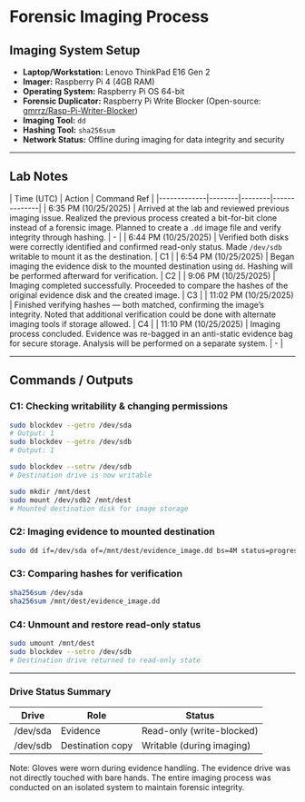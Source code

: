 # Forensic Imaging Process

## Imaging System Setup

- **Laptop/Workstation:** Lenovo ThinkPad E16 Gen 2  
- **Imager:** Raspberry Pi 4 (4GB RAM)  
- **Operating System:** Raspberry Pi OS 64-bit  
- **Forensic Duplicator:** Raspberry Pi Write Blocker (Open-source: [gmrrz/Rasp-Pi-Writer-Blocker](https://github.com/gmrrz/Rasp-Pi-Writer-Blocker))  
- **Imaging Tool:** `dd`  
- **Hashing Tool:** `sha256sum`  
- **Network Status:** Offline during imaging for data integrity and security  

---

## Lab Notes

| Time (UTC) | Action | Command Ref |
|-------------|--------|--------|--------------|
| 6:35 PM (10/25/2025) | Arrived at the lab and reviewed previous imaging issue. Realized the previous process created a bit-for-bit clone instead of a forensic image. Planned to create a `.dd` image file and verify integrity through hashing. | - |
| 6:44 PM (10/25/2025) | Verified both disks were correctly identified and confirmed read-only status. Made `/dev/sdb` writable to mount it as the destination. | C1 |
| 6:54 PM (10/25/2025) | Began imaging the evidence disk to the mounted destination using `dd`. Hashing will be performed afterward for verification. | C2 |
| 9:06 PM (10/25/2025) | Imaging completed successfully. Proceeded to compare the hashes of the original evidence disk and the created image. | C3 |
| 11:02 PM (10/25/2025) | Finished verifying hashes — both matched, confirming the image’s integrity. Noted that additional verification could be done with alternate imaging tools if storage allowed. | C4 |
| 11:10 PM (10/25/2025) | Imaging process concluded. Evidence was re-bagged in an anti-static evidence bag for secure storage. Analysis will be performed on a separate system. | - |

---

## Commands / Outputs

### C1: Checking writability & changing permissions
```bash
sudo blockdev --getro /dev/sda
# Output: 1
sudo blockdev --getro /dev/sdb
# Output: 1

sudo blockdev --setrw /dev/sdb
# Destination drive is now writable

sudo mkdir /mnt/dest
sudo mount /dev/sdb2 /mnt/dest
# Mounted destination disk for image storage
```
### C2: Imaging evidence to mounted destination
```bash
sudo dd if=/dev/sda of=/mnt/dest/evidence_image.dd bs=4M status=progress
```
### C3: Comparing hashes for verification
```bash
sha256sum /dev/sda
sha256sum /mnt/dest/evidence_image.dd
```
### C4: Unmount and restore read-only status
```bash
sudo umount /mnt/dest
sudo blockdev --setro /dev/sdb
# Destination drive returned to read-only state
```

---

### Drive Status Summary

| Drive    | Role             | Status                    |
| -------- | ---------------- | ------------------------- |
| /dev/sda | Evidence         | Read-only (write-blocked) |
| /dev/sdb | Destination copy | Writable (during imaging) |


Note: Gloves were worn during evidence handling. The evidence drive was not directly touched with bare hands. The entire imaging process was conducted on an isolated system to maintain forensic integrity.